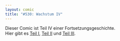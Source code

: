 ```yaml
---
layout: comic
title: "#530: Wachstum IV"
---
```

Dieser Comic ist Teil IV einer Fortsetzungsgeschichte.<br />
Hier gibt es <a href="http://www.fonflatter.de/2007/02/20/">Teil I</a>, <a href="http://www.fonflatter.de/2007/03/01/">Teil II</a> und <a href="http://www.fonflatter.de/2007/03/02/">Teil III</a>.
